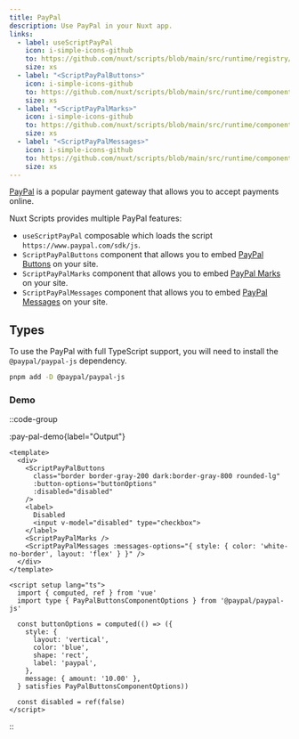 ```yaml
---
title: PayPal
description: Use PayPal in your Nuxt app.
links:
  - label: useScriptPayPal
    icon: i-simple-icons-github
    to: https://github.com/nuxt/scripts/blob/main/src/runtime/registry/paypal.ts
    size: xs
  - label: "<ScriptPayPalButtons>"
    icon: i-simple-icons-github
    to: https://github.com/nuxt/scripts/blob/main/src/runtime/components/ScriptPayPalButtons.vue
    size: xs
  - label: "<ScriptPayPalMarks>"
    icon: i-simple-icons-github
    to: https://github.com/nuxt/scripts/blob/main/src/runtime/components/ScriptPayPalMarks.vue
    size: xs
  - label: "<ScriptPayPalMessages>"
    icon: i-simple-icons-github
    to: https://github.com/nuxt/scripts/blob/main/src/runtime/components/ScriptPayPalMessages.vue
    size: xs
---
```


[PayPal](https://www.paypal.com) is a popular payment gateway that allows you to accept payments online.

Nuxt Scripts provides multiple PayPal features:
- `useScriptPayPal` composable which loads the script `https://www.paypal.com/sdk/js`.
- `ScriptPayPalButtons` component that allows you to embed [PayPal Buttons](https://developer.paypal.com/sdk/js/reference/#buttons) on your site.
- `ScriptPayPalMarks` component that allows you to embed [PayPal Marks](https://developer.paypal.com/sdk/js/reference/#marks) on your site.
- `ScriptPayPalMessages` component that allows you to embed [PayPal Messages](https://developer.paypal.com/studio/checkout/pay-later/us/customize/reference) on your site.

## Types

To use the PayPal with full TypeScript support, you will need
to install the `@paypal/paypal-js` dependency.

```bash
pnpm add -D @paypal/paypal-js
```
### Demo

::code-group

:pay-pal-demo{label="Output"}

```vue [Input]
<template>
  <div>
    <ScriptPayPalButtons
      class="border border-gray-200 dark:border-gray-800 rounded-lg"
      :button-options="buttonOptions"
      :disabled="disabled"
    />
    <label>
      Disabled
      <input v-model="disabled" type="checkbox">
    </label>
    <ScriptPayPalMarks />
    <ScriptPayPalMessages :messages-options="{ style: { color: 'white-no-border', layout: 'flex' } }" />
  </div>
</template>

<script setup lang="ts">
  import { computed, ref } from 'vue'
  import type { PayPalButtonsComponentOptions } from '@paypal/paypal-js'

  const buttonOptions = computed(() => ({
    style: {
      layout: 'vertical',
      color: 'blue',
      shape: 'rect',
      label: 'paypal',
    },
    message: { amount: '10.00' },
  } satisfies PayPalButtonsComponentOptions))

  const disabled = ref(false)
</script>
```

::

